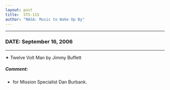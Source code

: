 ```yaml
---
layout: post
title:  STS-115
author: "NASA: Music to Wake Up By"
---
```


----
### DATE: September 16, 2006
----
✦ Twelve Volt Man by Jimmy Buffett

##### Comment:
* for Mission Specialist Dan Burbank.
